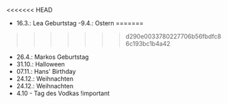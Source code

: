 <<<<<<< HEAD
- 16.3.: Lea Geburtstag
 -9.4.: Ostern
=======
>>>>>>> d290e0033780227706b56fbdfc86c193bc1b4a42
- 26.4.: Markos Geburtstag
- 31.10.: Halloween
- 07.11.: Hans' Birthday
- 24.12.: Weihnachten
- 24.12.: Weihnachten
- 4.10 - Tag des Vodkas !important

